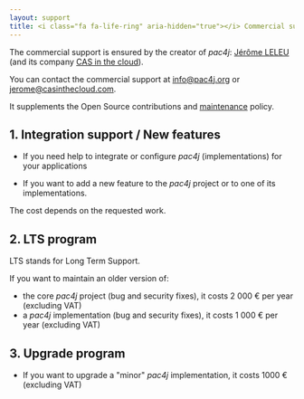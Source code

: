 ```yaml
---
layout: support
title: <i class="fa fa-life-ring" aria-hidden="true"></i> Commercial support&#58;
---
```


The commercial support is ensured by the creator of *pac4j*: [Jérôme LELEU](https://www.casinthecloud.com/index-en.html) (and its company [CAS in the cloud](https://www.casinthecloud.com/index-en.html)).

You can contact the commercial support at [info@pac4j.org](mailto:info@pac4j.org) or [jerome@casinthecloud.com](mailto:jerome@casinthecloud.com).

It supplements the Open Source contributions and [maintenance](docs/backward-compatibility.html#2-maintenance) policy.

## 1. Integration support / New features

- If you need help to integrate or configure *pac4j* (implementations) for your applications

- If you want to add a new feature to the *pac4j* project or to one of its implementations.

The cost depends on the requested work.

## 2. LTS program

LTS stands for Long Term Support.

If you want to maintain an older version of:
- the core *pac4j* project (bug and security fixes), it costs 2 000 &euro; per year (excluding VAT)
- a *pac4j* implementation (bug and security fixes), it costs 1 000 &euro; per year (excluding VAT)

## 3. Upgrade program

- If you want to upgrade a "minor" *pac4j* implementation, it costs 1000 &euro; (excluding VAT)
